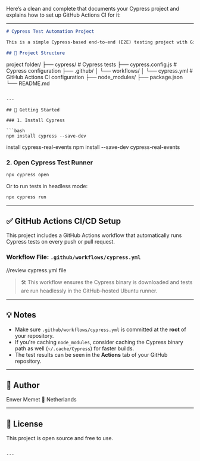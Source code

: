 
Here’s a clean and complete that documents your Cypress project and explains how to set up GitHub Actions CI for it:

---

```markdown
# Cypress Test Automation Project

This is a simple Cypress-based end-to-end (E2E) testing project with GitHub Actions configured for CI/CD.

## 📁 Project Structure

```

project folder/
├── cypress/                # Cypress tests
├── cypress.config.js       # Cypress configuration
├── .github/
│   └── workflows/
│       └── cypress.yml     # GitHub Actions CI configuration
├── node\_modules/
├── package.json
└── README.md

````

---

## 🚀 Getting Started

### 1. Install Cypress

```bash
npm install cypress --save-dev
````

install cypress-real-events
npm install --save-dev cypress-real-events


### 2. Open Cypress Test Runner

```bash
npx cypress open
```

Or to run tests in headless mode:

```bash
npx cypress run
```

---

## ✅ GitHub Actions CI/CD Setup

This project includes a GitHub Actions workflow that automatically runs Cypress tests on every push or pull request.

### Workflow File: `.github/workflows/cypress.yml`
//review cypress.yml file
> 🛠️ This workflow ensures the Cypress binary is downloaded and tests are run headlessly in the GitHub-hosted Ubuntu runner.

---

## 💡 Notes

* Make sure `.github/workflows/cypress.yml` is committed at the **root** of your repository.
* If you're caching `node_modules`, consider caching the Cypress binary path as well (`~/.cache/Cypress`) for faster builds.
* The test results can be seen in the **Actions** tab of your GitHub repository.

---

## 👤 Author

Enwer Memet
📍 Netherlands

---

## 📄 License

This project is open source and free to use.

```

---
